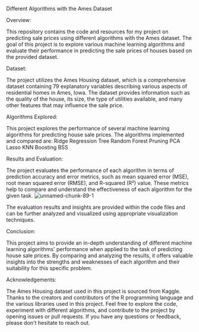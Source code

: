 Different Algorithms with the Ames Dataset

Overview:

This repository contains the code and resources for my project on predicting sale prices using different algorithms with the Ames dataset. The goal of this project is to explore various machine learning algorithms and evaluate their performance in predicting the sale prices of houses based on the provided dataset.

Dataset:

The project utilizes the Ames Housing dataset, which is a comprehensive dataset containing 79 explanatory variables describing various aspects of residential homes in Ames, Iowa. The dataset provides information such as the quality of the house, its size, the type of utilities available, and many other features that may influence the sale price.

Algorithms Explored:

This project explores the performance of several machine learning algorithms for predicting house sale prices. The algorithms implemented and compared are:
Ridge
Regression Tree
Random Forest 
Pruning
PCA
Lasso
KNN
Boosting
BSS

Results and Evaluation:

The project evaluates the performance of each algorithm in terms of prediction accuracy and error metrics, such as mean squared error (MSE), root mean squared error (RMSE), and R-squared (R²) value. These metrics help to compare and understand the effectiveness of each algorithm for the given task.
![unnamed-chunk-89-1](https://github.com/emanueleiacca/predict-sale_price-on-ames-dataset-in-R/assets/128679981/3e081de3-eeaa-4374-917a-30f308188fb1)

The evaluation results and insights are provided within the code files and can be further analyzed and visualized using appropriate visualization techniques.

Conclusion:

This project aims to provide an in-depth understanding of different machine learning algorithms' performance when applied to the task of predicting house sale prices. By comparing and analyzing the results, it offers valuable insights into the strengths and weaknesses of each algorithm and their suitability for this specific problem.

Acknowledgements:

The Ames Housing dataset used in this project is sourced from Kaggle.
Thanks to the creators and contributors of the R programming language and the various libraries used in this project.
Feel free to explore the code, experiment with different algorithms, and contribute to the project by opening issues or pull requests. If you have any questions or feedback, please don't hesitate to reach out.

